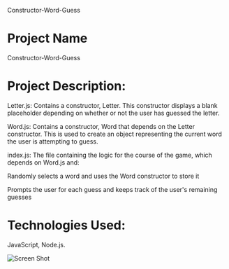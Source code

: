 Constructor-Word-Guess

# Project Name

Constructor-Word-Guess

# Project Description:

Letter.js: Contains a constructor, Letter. This constructor displays a blank placeholder depending on whether or not the user has guessed the letter.

Word.js: Contains a constructor, Word that depends on the Letter constructor. This is used to create an object representing the current word the user is attempting to guess.

index.js: The file containing the logic for the course of the game, which depends on Word.js and:

Randomly selects a word and uses the Word constructor to store it

Prompts the user for each guess and keeps track of the user's remaining guesses

# Technologies Used: 

JavaScript, Node.js. 


![Screen Shot](https://github.com/dinaizida/Constructor-Word-Guess/blob/master/assets/images/....png)

